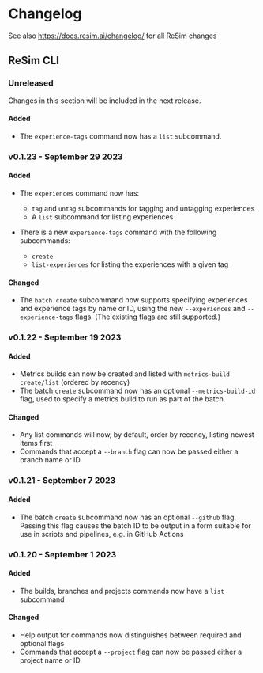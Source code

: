 # Changelog

See also https://docs.resim.ai/changelog/ for all ReSim changes

## ReSim CLI

### Unreleased

Changes in this section will be included in the next release.

#### Added

- The `experience-tags` command now has a `list` subcommand.

### v0.1.23 - September 29 2023

#### Added

- The `experiences` command now has:
  - `tag` and `untag` subcommands for tagging and untagging experiences
  - A `list` subcommand for listing experiences

- There is a new `experience-tags` command with the following subcommands:
  - `create`
  - `list-experiences` for listing the experiences with a given tag

#### Changed

- The `batch create` subcommand now supports specifying experiences and experience tags by name or ID, using the new `--experiences` and `--experience-tags` flags. (The existing flags are still supported.)

### v0.1.22 - September 19 2023

#### Added

- Metrics builds can now be created and listed with `metrics-build create/list` (ordered by recency)
- The batch `create` subcommand now has an optional `--metrics-build-id` flag, used to specify a metrics build to run as part of the batch.

#### Changed

- Any list commands will now, by default, order by recency, listing newest items first
- Commands that accept a `--branch` flag can now be passed either a branch name or ID

### v0.1.21 - September 7 2023

#### Added

- The batch `create` subcommand now has an optional `--github` flag. Passing this flag causes the batch ID to be output in a form suitable for use in scripts and pipelines, e.g. in GitHub Actions

### v0.1.20 - September 1 2023

#### Added

- The builds, branches and projects commands now have a `list` subcommand 

#### Changed

- Help output for commands now distinguishes between required and optional flags
- Commands that accept a `--project` flag can now be passed either a project name or ID
